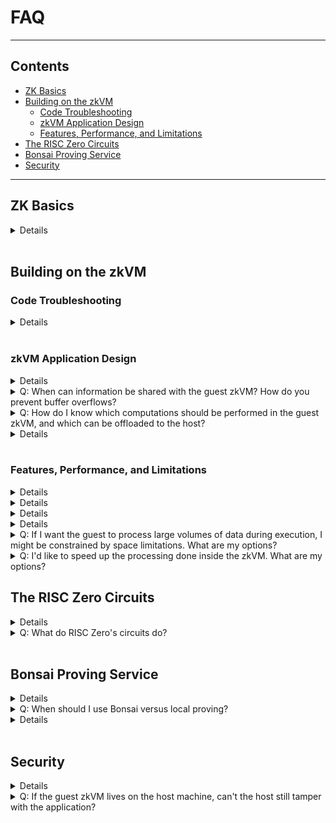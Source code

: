 # FAQ

---

## Contents

- [ZK Basics](#zk-basics)
- [Building on the zkVM](#building-on-the-zkvm)
  - [Code Troubleshooting](#code-troubleshooting)
  - [zkVM Application Design](#zkvm-application-design)
  - [Features, Performance, and Limitations](#features-performance-and-limitations)
- [The RISC Zero Circuits](#the-risc-zero-circuits)
- [Bonsai Proving Service](#bonsai-proving-service)
- [Security](#security)

---

## ZK Basics

<a class="anchor" id="zkp" />

<details closed>
  <summary>
    Q: What is a zero-knowledge proof?
  </summary>

  A zero-knowledge proof (or ZKP) is <a href="https://en.wikipedia.org/wiki/Zero-knowledge_proof">"a method by which one party (the prover) can prove to another party (the verifier) that a given statement is true \[without] conveying any additional information"</a>.
  RISC Zero's zkVM makes it easy to produce ZKPs to prove the correct execution of arbitrary code. <br />

  <br />

  When Alice executes code inside the zkVM, Alice gets back a <a href="https://dev.risczero.com/terminology#receipt">receipt</a>.
  Alice can pass the receipt to Bob, who can then <a href="https://dev.risczero.com/terminology#verify">verify</a> the receipt.

  <br />

  <br />

  By verifying the receipt, Bob can confirm that the expected code executed and produced the asserted results.
  Any inputs Alice passes to the program during execution will be private unless Alice chooses to share them.
</details>

<br />

## Building on the zkVM

### Code Troubleshooting

<a class="anchor" id="build-errors" />

<details closed>
  <summary>
    Q: I'm running into build errors. Where should I look for help?
  </summary>

  A: Some known issues and workarounds are tracked on GitHub under the <a href="https://github.com/risc0/risc0/issues?q=is%3Aissue+is%3Aopen+label%3A%22rust+guest+workarounds%22">"rust guest workarounds"</a> tag.
  If you can't find your problem here you can open a <a href="https://github.com/risc0/risc0/issues">new issue</a> or reach out to us on <a href="https://discord.gg/risczero">Discord</a>.
</details>

<br />

### zkVM Application Design

<a class="anchor" id="using-receipts" />

<details closed>
  <summary>
    Q:
    What do I do with the receipt once I've created it?
  </summary>

  A:
  After Alice creates a <a href="https://dev.risczero.com/terminology#receipt">receipt</a>, she'll typically pass it to Bob who will want to <a href="https://dev.risczero.com/terminology#verify">verify</a> its authenticity.
  At a minimum, Bob will need access to the <a href="https://dev.risczero.com/terminology#image-id">ImageID</a> of the expected program.
  For most cases, Bob will want to know what code was run, and will therefore also want the <a href="https://dev.risczero.com/terminology#elf-binary">ELF file</a> or the source code that generated it.
  Bob can verify the receipt was created by this code by constructing the <a href="https://dev.risczero.com/terminology#image-id">ImageID</a> from the given ELF file and using it for verification. <br />

  <br />

  In our <a href="https://github.com/risc0/risc0/tree/v0.18.0/examples">examples</a>, the receipt is generated and verified within the same program, but typically the receipt will be passed to a third party for verification.
</details>

<a class="anchor" id="io-buffer-overflows" />

<details closed>
  <summary>
    Q:  When can information be shared with the guest zkVM? How do you prevent buffer overflows?
  </summary>

  A:
  Data can be sent during program execution from the host to the guest via a memory map.
  The host-writeable memory is write-once, meaning that adjacent memory regions cannot be overwritten and executed.
</details>

<a class="anchor" id="what-should-guest-do" />

<details closed>
  <summary>
    Q:
    How do I know which computations should be performed in the guest zkVM, and which can be offloaded to the host?
  </summary>

  A: If you don't need to perform a computation securely, if others don't rely on it, and if it doesn't produce outputs that others rely on, it can probably be performed outside of the zkVM. <br />

  <br />

  However, consider that code run in the RISC Zero zkVM can be shown to behave as expected even on a host that is entirely untrusted.
  To get the most value out of this guarantee, we recommend dividing the computational labor with an untrusted host in mind.
  That is, other parties should not need to trust the host's output or operations in order to benefit from the work done in the zkVM.
</details>

<details closed>
  <a class="anchor" id="image-id" />

  <summary>
    Q:
    What exactly is the ImageID of a zkVM application?
  </summary>

  A: The ImageID is a unique identifier given to a zkVM application. It cryptographically relates the application binary (ELF) to its produced receipts. This bound is a critical security property that ensures applications run unaltered.

  Specifically, the ImageID is a Merklization of the initial zkVM memory state, or MemoryImage, produced when the zkVM loads the application binary. The memory state is hashed to produce a single deterministic value via a pure function resembling:

  ```rust ignore
  fn compute_image_id(used_elf_pages, page_size, page_table_addr, pc) -> ImageID
  ```

  Note: Only the loaded parts of the application binary, `used_elf_pages,` are utilized to calculate the ImageID. Consequently, the hashing does not include elements of a compiled binary that do not affect program meaning, e.g., debug information and timestamps.

  As a consequence, _functionally equivalent_ binaries, from the zkVM perspective, will result in identical ImageIDs. However, the compiled binaries (ELFs) may be bitwise different if hashed directly from disk. _This does not affect the zkVM security model._
</details>

<br />

### Features, Performance, and Limitations

<a class="anchor" id="benchmarks" />

<details closed>
  <summary>
    Q: Are performance benchmarks available?
  </summary>

  A: Yes. We have a <a href="https://reports.risczero.com/">benchmarks website</a>, and you can also generate your own benchmarks. More details are available on the <a href="https://dev.risczero.com/zkvm/benchmarks">benchmarks page</a>.
</details>

<a class="anchor" id="language-support" />

<details closed>
  <summary>
    Q: What languages can I use to develop zkVM applications?
  </summary>

  A: We recommend Rust for writing zkVM applications.
  Although technically the zkVM can execute any RISC-V code, we only have documentation and API support for Rust development.
  Development in C++ is also possible, but proceed at your own risk.
  You can reference the <a href="https://github.com/risc0/risc0/tree/v0.11.0/examples/cpp">examples in C++</a> that were included in the 0.11 release, although we've made substantial changes since that release, and we're available to answer questions on <a href="https://discord.gg/risczero"> Discord</a> as needed.
</details>

<a class="anchor" id="max-length" />

<details closed>
  <summary>
    Q: What is the maximum execution length for a program running on the zkVM?
  </summary>

  A: Since we added support for <a href="https://www.risczero.com/news/continuations"> continuations</a>, the execution length can be very large.
  So far, we've made proofs for executions that exceed 4 billion cycles, and there's plenty of room to expand that further.
</details>

<a class="anchor" id="rust-crate" />

<details closed>
  <summary>
    Q: I have a specific Rust crate I'd like to use. Will it work inside the zkVM?
  </summary>

  A: Each night, we check the top 1000 Rust crates for zkVM compatibility.
  You can see the results <a href="https://reports.risczero.com/crates-validation"> here</a>.
  As of this writing, 71% of the top 1000 Rust crates work inside the zkVM. <br />

  <br />

  If the crate you'd like to use isn't working, there may be a workaround <a href="https://github.com/risc0/risc0/issues?q=is%3Aissue+is%3Aopen+label%3A%22rust+guest+workarounds%22">here</a>.
  If there's not already a workaround, please <a href="https://github.com/risc0/risc0/issues/new">open an issue</a> or reach out on <a href="https://discord.gg/risczero">Discord.</a>
</details>

<a class="anchor" id="large-data" />

<details closed>
  <summary>
    Q:
    If I want the guest to process large volumes of data during execution, I might be constrained by space limitations. What are my options?
  </summary>

  A:
  If data is loaded from the host to restrict guest program size, the most significant limitation on zkVM data processing is a constraint on instruction cycles.
  Loading data into the guest costs instruction cycles, as does data processing.

  There are workarounds for data limitations if the data is only included to ensure that its integrity becomes part of the proof of computation.
  If the data can be processed externally and simply needs to be verifiably unchanged, consider processing data externally and sending the guest a Merkle proof or (if no processing is needed) generating a SHA of a large dataset.

  In the future, we plan to lift these processing limitations using continuations and recursion.
</details>

<a class="anchor" id="acceleration" />

<details closed>
  <summary>
    Q:
    I'd like to speed up the processing done inside the zkVM. What are my options?
  </summary>

  A:
  For cryptographic operations, it is possible to build 'accelerator' circuits such as our implementation of SHA256.
  Fast cryptography is sufficient to support many 'DeFi' applications.
  For many other applications, it is possible to perform most computation on the host (outside the zkVM) and then verify the results in the zkVM.
</details>

## The RISC Zero Circuits

<a class="anchor" id="dont-write-circuits" />

<details closed>
  <summary>
    Q: Do I need to write a ZK circuit to build on RISC Zero?
  </summary>

  A: No!
  We take care of the circuit building so that you can focus on building applications.
  Everything you'll need to build is outlined in the <a href="https://dev.risczero.com/zkvm">zkVM docs</a> and the <a href="https://dev.risczero.com/bonsai">Bonsai docs</a>.
</details>

<a class="anchor" id="circuits" />

<details closed>
  <summary>
    Q: What do RISC Zero's circuits do?
  </summary>

  RISC Zero has three circuits: one that executes RISC-V code, one that's used for recursion, and one that is used for a STARK-to-SNARK conversion.

  - The RISC-V circuit receives an ELF binary file as a public input and private inputs from the host; the output of the RISC-V circuit is a receipt.
  - The recursion circuit is specialized to prove the verification of RISC Zero receipts; this circuit is used in order to compress many RISC Zero receipts into a single receipt.
  - The STARK-to-SNARK circuit is used to translate a STARK proof into a SNARK proof, which enables on-chain verification.
</details>

<br />

## Bonsai Proving Service

<a class="anchor" id="bonsai-basics" />

<details closed>
  <summary>
    Q: What is Bonsai and how does it relate to RISC Zero?
  </summary>

  A: Bonsai is RISC Zero's proving service that allows developers to generate zero-knowledge proofs without having to run the computationally intensive proving process on their own hardware.

  Bonsai makes it practical to use zero-knowledge proofs in production applications by:
  - Handling the resource-intensive proving process
  - Providing a simple API for submitting proving jobs
  - Enabling on-chain verification of proofs
  - Scaling to meet demand without requiring specialized hardware

  You can learn more about Bonsai in the <a href="https://dev.risczero.com/bonsai">Bonsai documentation</a>.
</details>

<a class="anchor" id="bonsai-vs-local" />

<details closed>
  <summary>
    Q: When should I use Bonsai versus local proving?
  </summary>

  A: You should consider using Bonsai when:
  - You need to generate proofs in a production environment
  - Your proofs are computationally intensive
  - You want to avoid managing specialized hardware for proving
  - You need to scale your proving capacity based on demand

  Local proving is suitable for:
  - Development and testing
  - Simple proofs with low computational requirements
  - Applications where you prefer to keep the entire proving process in your control
  - Situations where you have specialized hardware optimized for proving
</details>

<a class="anchor" id="bonsai-blockchain" />

<details closed>
  <summary>
    Q: How does Bonsai integrate with blockchain applications?
  </summary>

  A: Bonsai provides seamless integration with blockchain applications through:

  - The Bonsai Relay, which automatically posts proof verification results on-chain
  - Support for Ethereum and other EVM-compatible chains
  - Smart contract templates for verifying RISC Zero proofs
  - Tools for converting STARK proofs to SNARKs for efficient on-chain verification

  For more details on blockchain integration, see our <a href="https://dev.risczero.com/bonsai/blockchain-zkvm-guide">Blockchain zkVM Guide</a>.
</details>

<br />

## Security

<a class="anchor" id="image-id-security" />

<details closed>
  <summary>
    Q:
    How can we use the ImageID to determine if an application is altered before execution?
  </summary>

  A: The ImageID is determined from an application's compiled binary (ELF),  explained in detail <a href="https://dev.risczero.com/faq#image-id">above.</a>

  Someone wishing to confirm that a receipt corresponds to specific Rust source code can locally reproduce a binary targeting the RISC Zero zkVM using our reproducible build tool and verify that the resulting ImageID matches the ImageID in the receipt.

  For example, building our [builtin zkVM test functions](https://github.com/risc0/risc0/tree/main/risc0/zkvm/methods/guest):

  ```bash
  cargo risczero build --manifest-path risc0/zkvm/methods/guest/Cargo.toml
  ```

  will produce similar output to:

  ```bash
  ELFs ready at:
  ImageID: 417778745b43c82a20db33a55c2b1d6e0805e0fa7eec80c9654e7321121e97af - "target/riscv-guest/riscv32im-risc0-zkvm-elf/docker/risc0_zkvm_methods_guest/multi_test"
  ImageID: c7c399c25ecf26b79e987ed060efce1f0836a594ad1059b138b6ed2f123dad38 - "target/riscv-guest/riscv32im-risc0-zkvm-elf/docker/risc0_zkvm_methods_guest/hello_commit"
  ImageID: a51a4b747f18b7e5f36a016bdd6f885e8293dbfca2759d6667a6df8edd5f2489 - "target/riscv-guest/riscv32im-risc0-zkvm-elf/docker/risc0_zkvm_methods_guest/slice_io"
  ```

  These ImageIDs will stay consistent across all builds due to a containerized process working together with Cargo working norms. You can find more about our reproducible builds and how we test them in this [pull request.](https://github.com/risc0/risc0/pull/799)
</details>

<a class="anchor" id="tampering-with-code" />

<details closed>
  <summary>
    Q: If the guest zkVM lives on the host machine, can't the host still tamper with the application?
  </summary>

  A: Like other zk-STARKs, RISC Zero's implementation makes it cryptographically infeasible to generate an invalid receipt:

  - If the binary is modified, then the receipt's seal will not match the ImageID of the expected binary.
  - If the execution is modified, then the execution trace will be invalid.
  - If the output is modified, then the journal's hash will not match the hash recorded in the receipt.
</details>
